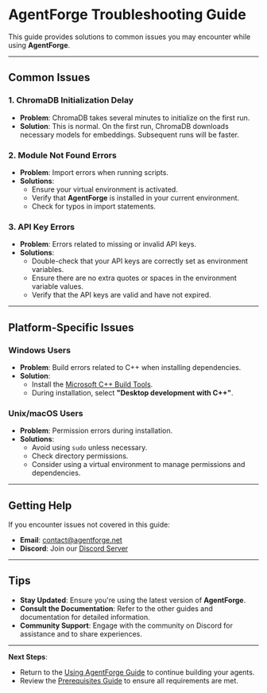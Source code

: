 # AgentForge Troubleshooting Guide

This guide provides solutions to common issues you may encounter while using **AgentForge**.

---

## Common Issues

### 1. ChromaDB Initialization Delay

- **Problem**: ChromaDB takes several minutes to initialize on the first run.
- **Solution**: This is normal. On the first run, ChromaDB downloads necessary models for embeddings. Subsequent runs will be faster.

### 2. Module Not Found Errors

- **Problem**: Import errors when running scripts.
- **Solutions**:
  - Ensure your virtual environment is activated.
  - Verify that **AgentForge** is installed in your current environment.
  - Check for typos in import statements.

### 3. API Key Errors

- **Problem**: Errors related to missing or invalid API keys.
- **Solutions**:
  - Double-check that your API keys are correctly set as environment variables.
  - Ensure there are no extra quotes or spaces in the environment variable values.
  - Verify that the API keys are valid and have not expired.

---

## Platform-Specific Issues

### Windows Users

- **Problem**: Build errors related to C++ when installing dependencies.
- **Solution**:
  - Install the [Microsoft C++ Build Tools](https://visualstudio.microsoft.com/visual-cpp-build-tools/).
  - During installation, select **"Desktop development with C++"**.

### Unix/macOS Users

- **Problem**: Permission errors during installation.
- **Solutions**:
  - Avoid using `sudo` unless necessary.
  - Check directory permissions.
  - Consider using a virtual environment to manage permissions and dependencies.

---

## Getting Help

If you encounter issues not covered in this guide:

- **Email**: [contact@agentforge.net](mailto:contact@agentforge.net)
- **Discord**: Join our [Discord Server](https://discord.gg/ttpXHUtCW6)

---

## Tips

- **Stay Updated**: Ensure you're using the latest version of **AgentForge**.
- **Consult the Documentation**: Refer to the other guides and documentation for detailed information.
- **Community Support**: Engage with the community on Discord for assistance and to share experiences.

---

**Next Steps**:

- Return to the [Using AgentForge Guide](using_agentforge.md) to continue building your agents.
- Review the [Prerequisites Guide](prerequisites_guide.md) to ensure all requirements are met.
